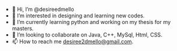 - 👋 Hi, I’m @desireedmello
- 👀 I’m interested in designing and learning new codes.
- 🌱 I’m currently learning python and working on my thesis for my masters.
- 💞️ I’m looking to collaborate on Java, C++, MySql, Html, CSS.
- 📫 How to reach me desiree2dmello@gmail.com.

<!---
desireedmello/desireedmello is a ✨ special ✨ repository because its `README.md` (this file) appears on your GitHub profile.
You can click the Preview link to take a look at your changes.
--->
